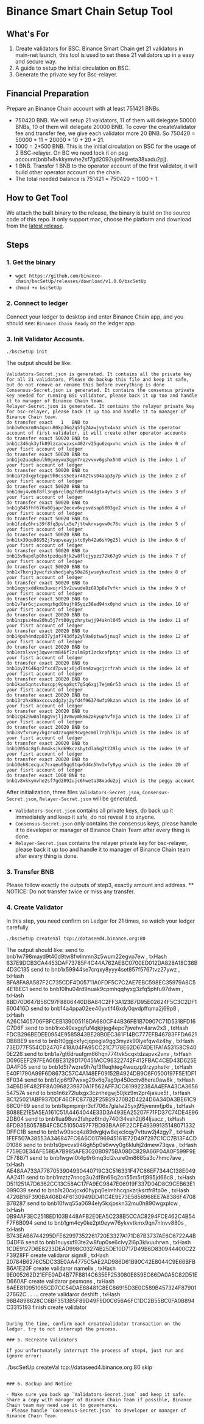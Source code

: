 # Binance Smart Chain Setup Tool

## What's For
1. Create validators for BSC. Binance Smart Chain get 21 validators in main-net launch, this tool is used to set these 21 validators up in a easy and secure way.
2. A guide to setup the initial circulation on BSC.
3. Generate the private key for Bsc-relayer.

## Financial Preparation

Prepare an Binance Chain account with at least 751421 BNBs.

- 750420 BNB. We will setup 21 validators, 11 of them will delegate 50000 BNBs, 10 of them will delegate 20000 BNB. To cover the createValidator fee and transfer fee, we give each validator more 20 BNB.
So 750420 = 50000 * 11 + 20000 * 10 + 20 * 21.
- 1000 = 2*500 BNB. This is the initial circulation on BSC for the usage of 2 BSC-relayer. On BC we need lock it on peg account(bnb1v8vkkymvhe2sf7gd2092ujc6hweta38xadu2pj). 
- 1 BNB. Transfer 1 BNB to the operator account of the first validator, it will build other operator account on the chain.
- The total needed balance is 751421 = 750420 + 1000 + 1.

## How to Get Tool

We attach the built binary to the release, the binary is build on the source code of this repo. It only support mac, choose the platform and download from the [latest release](https://github.com/binance-chain/bscSetUp/releases/tag/v1.0.0).


## Steps

### 1. Get the binary

- `wget https://github.com/binance-chain/bscSetUp/releases/download/v1.0.0/bscSetUp`
- `chmod +x bscSetUp`

### 2. Connect to ledger

Connect your ledger to desktop and enter Binance Chain app, and you should see: `Binance Chain Ready` on the ledger app.

### 3. Init Validator Accounts.

```
./bscSetUp init
```
The output should be like:
```
Validators-Secret.json is generated. It contains all the private key for all 21 validators, Please do backup this file and keep it safe, but do not remove or rename this before everything is done
Consensus-Secret.json is generated. It contains the consensus private key needed for running BSC validator, please back it up too and handle it to manager of Binance Chain team.
Relayer-Secret.json is generated. It contains the relayer private key for bsc-relayer, please back it up too and handle it to manager of Binance Chain team.
do transfer exact   1   BNB to bnb1w0cmzm0n4qxcu80kp36g2q5fg24awjvytx4vaz which is the operator account of first validator, it will create other operator accounts 
do transfer exact 50020 BNB to bnb1c346qk3yfk89lzcacwzxsx402rv25gu6zqxvhc which is the index 0 of your fisrt account of ledger 
do transfer exact 50020 BNB to bnb1je2uaqkeulh0gxeywu3qgm7rqzvvxv6gshx5h0 which is the index 1 of your fisrt account of ledger 
do transfer exact 50020 BNB to bnb1a7zdxgyteppc9h0css5e8ur482tvs04aap3y7p which is the index 2 of your fisrt account of ledger 
do transfer exact 50020 BNB to bnb1dmj4v06f8fl3ng6rcl0q2fd9fcn4dgtx4ytwcs which is the index 3 of your fisrt account of ledger 
do transfer exact 50020 BNB to bnb1g845fhf676u80japr2ecev6vpsvdsap5803ge2 which is the index 4 of your fisrt account of ledger 
do transfer exact 50020 BNB to bnb1fzdz6hrs39f8fq3pvlx5e7jttwkrxsgvw0c76c which is the index 5 of your fisrt account of ledger 
do transfer exact 50020 BNB to bnb1tx39qu98952j7supveayjstc0yh42a6sh9g25l which is the index 6 of your fisrt account of ledger 
do transfer exact 50020 BNB to bnb15v9apdlp0hstpzdqa9jk2w8flcjypzz72k67g9 which is the index 7 of your fisrt account of ledger 
do transfer exact 50020 BNB to bnb1x7hxnj3ywcfzkshedjahy50a26jwueykxu7nst which is the index 8 of your fisrt account of ledger 
do transfer exact 50020 BNB to bnb1egyjxddkmu3uwujrl5v2uwude8z693p8e7vfkr which is the index 9 of your fisrt account of ledger 
do transfer exact 50020 BNB to bnb1v7ar6cjzacmqzhgd0hujh95yqz38ed94nx0phd which is the index 10 of your fisrt account of ledger 
do transfer exact 20020 BNB to bnb1nzpsz4nw20hu5j7rt00ygzhrytwjj94aknl045 which is the index 11 of your fisrt account of ledger 
do transfer exact 20020 BNB to bnb14psh4ndzp837yjaf743dfp2yl9a0ptww5jnuq7 which is the index 12 of your fisrt account of ledger 
do transfer exact 20020 BNB to bnb1ezxlxvvj3qwverm846f7zulm9pt3zckcafptqr which is the index 13 of your fisrt account of ledger 
do transfer exact 20020 BNB to bnb1py2t646qr2fxcd7pvajx0jdlsn4zwgcjcrfrah which is the index 14 of your fisrt account of ledger 
do transfer exact 20020 BNB to bnb1kax5qntcvhusqpj9psp8qt7g5q6xgj7ejm6r53 which is the index 15 of your fisrt account of ledger 
do transfer exact 20020 BNB to bnb13rzhx89axcccvzdg3yj2yfd4f96374wfp9kzan which is the index 16 of your fisrt account of ledger 
do transfer exact 20020 BNB to bnb1cg429w0alnpg9vjlj3vmwymkm62akyuphvfnja which is the index 17 of your fisrt account of ledger 
do transfer exact 20020 BNB to bnb18vfxruey7kgzrudzzuqm89cwgecm8l7rph7kju which is the index 18 of your fisrt account of ledger 
do transfer exact 20020 BNB to bnb10054c8gfuhm4ksjkd69kczshytd3a6q2t239lg which is the index 19 of your fisrt account of ledger 
do transfer exact 20020 BNB to bnb10eh8cecquc7cxqeu05qg9tqw5d4n5hv3wfy0yg which is the index 20 of your fisrt account of ledger 
do transfer exact 1000 BNB to bnb1v8vkkymvhe2sf7gd2092ujc6hweta38xadu2pj which is the peggy account 
```
After initialization, three files `Validators-Secret.json`, `Consensus-Secret.json`, `Relayer-Secret.json` will be generated.

- `Validators-Secret.json` contains all private keys, do back up it immediately and keep it safe, do not reveal it to anyone.
- `Consensus-Secret.json` only contains the consensus keys, please handle it to developer or manager of Binance Chain Team after every thing is done.
- `Relayer-Secret.json` contains the relayer private key for bsc-relayer, please back it up too and handle it to manager of Binance Chain team after every thing is done.

### 3. Transfer BNB

Please follow exactly the outputs of step3, exactly amount and address. 
** NOTICE: Do not transfer twice or miss any transfer. 

### 4. Create Validator

In this step, you need confirm on Ledger for 21 times, so watch your ledger carefully. 

```
./bscSetUp createVal tcp://dataseed4.binance.org:80
```

The output should like:
send to bnb1w798mayd9t40d9tw8fwlmmn3z5wum22egvp7ew , txHash 637E9DCB3CA4453DAF73785F4C44A762AEBC0700ED012DA828A18C36B4D3C135 
send to bnb1x59944se7crqxy8yyy4set857f5767tvz27ywz , txHash BFA8FA8A587F2C735CDF4D05711A0FDF5C7C2AE7EBC598EC35979A8C54E1BEC1 
send to bnb10lhu04rd9nuak9cpmhqqhyxg3zfq5phfu97dwm , txHash 8BD70D647B56C97F8806440DBA84C2FF3A123B7D95E02624F5C3C2DF1600416D 
send to bnb14a4ppa02ee40yvtlf46xdy0qvdpffqma2j69p8 , txHash A26C1405706FBFCEB139005118DA680CF44B36FB1B70907C71D5318FD16C7D6F 
send to bnb1rxc40exgqfuf4qkjrjeg4epc7jwehvr4srw2x3 , txHash FDCB296BEDEE0954E9585843BE28B0EC361F14BC777EFB46783FFDA621DB8BE9 
send to bnb1t0ggjckfycjqpegla9gg3myzk90lyefqw4z4hy , txHash 73ED77F554CD2470F418A04FA95CC21C7178E62D674DE1FA1A53158C9400E226 
send to bnb1a7gt6druufgm66hqn774tvk5cqxtdzapvx2vnv , txHash D096EEF297FEA06BE3129D170451ACC96322742F412FBAC4CED43D625EDA4F05 
send to bnb1d5t7wzre9h7qf3ffeqhteg4wuqzp9rzyphstkr , txHash E40F1790A99F6D8673C57C4A148EF09152B4924DB9C6F0500197F5E1DF16F034 
send to bnb1zjp6f97wxxg29x6q7ag9p450cctv8here0aw8k , txHash 34E6D9F482FF8A0968239870A1F562AFF3CC619922384A4EFA43CA365654757A 
send to bnb1n6z72lulxgx3cznhegwj50jkz9m2pr4jasue5t , txHash BC125021ABF937DDF46CFC877B2F25B29270B2D4224D6A34DA3BE61C968C0F69 
send to bnb1kpmpmjrr3cf706x7glalw25yxj95jvenmfjp6s , txHash B088E21E5A5EA161C51A4464044E33D3A493EA25207F71FD37C74DE4E962DB04 
send to bnb1lua98uv2fshpz6tndy740l34vah2tj64ljsacz , txHash 6FD935B0578B4FC5C51050497F7BD93BAA9F22CFE49399135148071332DFFC1B 
send to bnb1w90scq4z89dvgkjw8ejxclcqy7vttuw2j4zgy7 , txHash 1FEF507A38553A346847FC6A6C01796945161E72D497297C1CC7B13F4CD01086 
send to bnb1s0pvcvs946gh5p0s6wvy0g6kluhj2dmew73qva , txHash F759E0E34AFE58EA7B985AFE3020B0975BA08DC829A66F04A0F599F9ECF78871 
send to bnb1wgwl0t4p9r6mq3cl2vure0m8685a3c7hmc7ave , txHash AE48AA733A7787053904930440719C3C516331F47C66EF7344C138E049AA2411 
send to bnb1mztz7nncg3u2df8n69q2cn55m5rfj995jd66c8 , txHash D511251A7D6362CC13C58AC17FA9EC9847E06919F337D04D8C9CEB63E1099039 
send to bnb1s20cxjcxd0hypq0elmhhcqpkzrjksrtfr8fp0e , txHash 4726B16F390BA408D4F6130949DD41C4E9E73E5856968EE7A8386F4708B78287 
send to bnb10fwq55a0694ely5kxjpskn32mu0h890wgxplcw , txHash 0B94AF3EC2518ED103B448AFB2E0EA5C238B5CCAC8294FCE462C4B54F7F6B094 
send to bnb1gm4cy0ke2pt9eyw76ykvvtkmx9qn7nlnvv880s , txHash B743EAB6744295DFE62997352261720E3327A171D87B3737AE6C6722A4BD4DF6 
send to bnb1nuysxf93te2w8fup0se6clvy2l6p3klxuuhrwn , txHash 1CDE9127D6E8233DEAD998C03274B25DE10D717D49B6D830944400C22F3928FF 
create validaror sigm8 , txHash 20784B6276C5DC33E0AA4775C5AE2AD986D61B90C42E8044C9E66BFBB6A1E20F 
create validaror namelix , txHash 9E005262D21EFE0AD4B77F8814C635EF253080E859EC66DA0A5C82D51ED660AF 
create validaror pexmons , txHash 8AEE810951065CD7CC54DAE68481C8EC86915D3E0C589B457324F8790127662C 
...
... 
create validaror deshift , txHash 98B4898628CC6BF3513B5F89D49F9D0C656A6FC1DC2B55BC0FA0B894C3315193 
finish create validator
```

During the time, confirm each createValidator transaction on the ledger, try to not interrupt the process. 

### 5. Recreate Validators

If you unfortunately interrupt the process of step4, just run and ignore error:

```
./bscSetUp createVal tcp://dataseed4.binance.org:80 skip
``` 

### 6. Backup and Notice

- Make sure you back up `Validators-Secret.json` and keep it safe. Share a copy with manager of Binance Chain Team if possible, Binance Chain team may need use it to governance.
- Please handle `Consensus-Secret.json` to developer or manager of Binance Chain Team.

